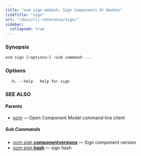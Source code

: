 ```yaml
---
title: "ocm sign &mdash; Sign Components Or Hashes"
linkTitle: "sign"
url: "/docs/cli-reference/sign/"
sidebar:
  collapsed: true
---
```


### Synopsis

```bash
ocm sign [<options>] <sub command> ...
```

### Options

```text
  -h, --help   help for sign
```

### SEE ALSO

#### Parents

* [ocm](ocm.md)	 &mdash; Open Component Model command line client


##### Sub Commands

* [ocm sign <b>componentversions</b>](ocm_sign_componentversions.md)	 &mdash; Sign component version
* [ocm sign <b>hash</b>](ocm_sign_hash.md)	 &mdash; sign hash

